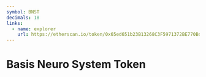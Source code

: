 ```yaml
---
symbol: BNST
decimals: 18
links:
  - name: explorer
    url: https://etherscan.io/token/0x65ed651b23B13268C3F5971372BE770Bde1b0A6F
---
```


# Basis Neuro System Token
